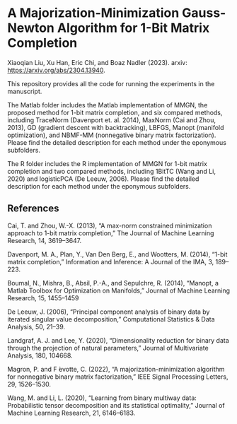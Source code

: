 
# A Majorization-Minimization Gauss-Newton Algorithm for 1-Bit Matrix Completion

Xiaoqian Liu, Xu Han, Eric Chi, and Boaz Nadler (2023). arxiv: https://arxiv.org/abs/2304.13940. 

This repository provides all the code for running the experiments in the manuscript.  

The Matlab folder includes the Matlab implementation of MMGN, the proposed method for 1-bit matrix completion, and six compared methods, including TraceNorm (Davenport et. al. 2014), MaxNorm (Cai and Zhou, 2013), GD (gradient descent with backtracking), LBFGS, Manopt (manifold optimization), and NBMF-MM (nonnegative binary matrix factorization). Please find the detailed description for each method under the eponymous subfolders. 

The R folder includes the R implementation of MMGN for 1-bit matrix completion and two compared methods, including 1BitTC (Wang and Li, 2020) and logisticPCA (De Leeuw, 2006). Please find the detailed description for each method under the eponymous subfolders. 

## References

Cai, T. and Zhou, W.-X. (2013), “A max-norm constrained minimization approach to 1-bit matrix completion,” The Journal of Machine Learning Research, 14, 3619–3647.

Davenport, M. A., Plan, Y., Van Den Berg, E., and Wootters, M. (2014), “1-bit matrix completion,” Information and Inference: A Journal of the IMA, 3, 189–223.

Boumal, N., Mishra, B., Absil, P.-A., and Sepulchre, R. (2014), “Manopt, a Matlab Toolbox for Optimization on Manifolds,” Journal of Machine Learning Research, 15, 1455–1459

De Leeuw, J. (2006), “Principal component analysis of binary data by iterated singular value decomposition,” Computational Statistics \& Data Analysis, 50, 21–39.

Landgraf, A. J. and Lee, Y. (2020), “Dimensionality reduction for binary data through the projection of natural parameters,” Journal of Multivariate Analysis, 180, 104668.

Magron, P. and F ́evotte, C. (2022), “A majorization-minimization algorithm for nonnegative binary matrix factorization,” IEEE Signal Processing Letters, 29, 1526–1530.

Wang, M. and Li, L. (2020), “Learning from binary multiway data: Probabilistic tensor decomposition and its statistical optimality,” Journal of Machine Learning Research, 21, 6146–6183.
